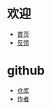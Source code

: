 # 欢迎
  * [首页](README.md)
  * [反馈](https://taokuangmiddleschool.us.kg/pinglun.html)
 
# github
  * [仓库](https://github.com/txm404/txm4)
  * [作者](https://github.com/txm404) 
          

